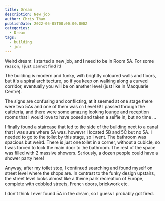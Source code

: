 ```yaml
---
title: Dream
description: New job
author: Chris Tham
publishDate: 2022-05-05T00:00:00.000Z
categories:
  - Dream
tags:
  - building
  - job
---
```


Weird dream: I started a new job, and I need to be in Room 5A. For some reason, I just cannot find it!

The building is modern and funky, with brightly coloured walls and floors, but it's a spiral architecture, so if you keep on walking along a curved corridor, eventually you will be on another level (just like in Macquarie Centre).

The signs are confusing and conflicting, at it seemed at one stage there were two 5As and one of them was on Level 6! I passed through the cafeteria, and there were some amazing looking lounge and reception rooms that I would love to have posed and taken a selfie in, but no time ...

I finally found a staircase that led to the side of the building next to a canal that I was sure where 5A was, however I located 5B and 5C but no 5A. I needed to go to the toilet by this stage, so I went. The bathroom was spacious but weird. There is just one toilet in a corner, without a cubicle, so I was forced to lock the main door to the bathroom. The rest of the space was filled with 2 massive showers. Seriously, a dozen people could have a shower party here!

Anyway, after my toilet stop, I continued searching and found myself on street level where the shops are. In contrast to the funky design upstairs, the street level looks almost like a theme park recreation of Europe, complete with cobbled streets, French doors, brickwork etc.

I don't think I ever found 5A in the dream, so I guess I probably got fired.
